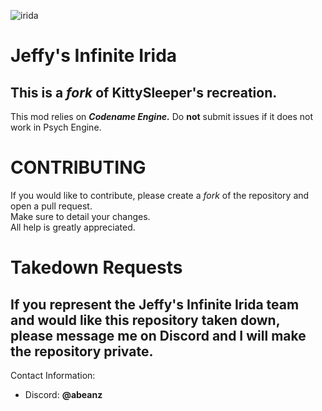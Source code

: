 ![irida](https://static.wikia.nocookie.net/fridaynightfunking/images/7/71/IridaLogo.png/revision/latest/scale-to-width/360?cb=20241214011302)
# Jeffy's Infinite Irida
This is a *fork* of KittySleeper's recreation.
---
This mod relies on ***Codename Engine.*** Do **not** submit issues if it does not work in Psych Engine.

# CONTRIBUTING
If you would like to contribute, please create a *fork* of the repository and open a pull request.  
Make sure to detail your changes.  
All help is greatly appreciated.  

# Takedown Requests
If you represent the Jeffy's Infinite Irida team and would like this repository taken down, please message me on Discord and I will make the repository private.  
---
Contact Information:
- Discord: **@abeanz**
